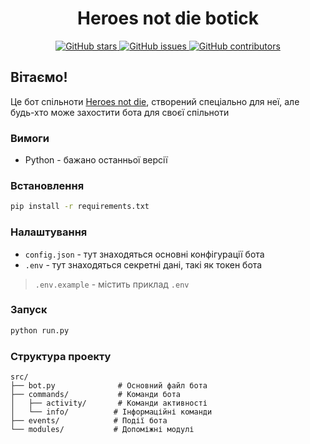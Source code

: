 <div align="center">
  <h1>
        Heroes not die botick
  </h1>
  <p align="center">
    <a href="https://github.com/Kredickoa/disco-bot/stargazers">
      <img src="https://img.shields.io/github/stars/Kredickoa/disco-bot?colorA=363a4f&colorB=b7bdf8&style=for-the-badge" alt="GitHub stars"/>
    </a>
    <a href="https://github.com/Kredickoa/disco-bot/issues">
      <img src="https://img.shields.io/github/issues/Kredickoa/disco-bot?colorA=363a4f&colorB=f5a97f&style=for-the-badge" alt="GitHub issues"/>
    </a>
    <a href="https://github.com/Kredickoa/disco-bot/contributors">
      <img src="https://img.shields.io/github/contributors/Kredickoa/disco-bot?colorA=363a4f&colorB=a6da95&style=for-the-badge" alt="GitHub contributors"/>
    </a>
  </p>
</div>

## Вітаємо!
Це бот спільноти [Heroes not die](https://discord.gg/zAJ7ga5C), створений спеціально для неї, але будь-хто може захостити бота для своєї спільноти 

### Вимоги
- Python - бажано останньої версії

### Встановлення
```bash
pip install -r requirements.txt
```

### Налаштування
- `config.json` - тут знаходяться основні конфігурації бота
- `.env` - тут знаходяться секретні дані, такі як токен бота
> `.env.example` - містить приклад `.env`

### Запуск 
```bash
python run.py
```
 
### Структура проекту
```
src/
├── bot.py              # Основний файл бота
├── commands/           # Команди бота
│   ├── activity/       # Команди активності
│   └── info/          # Інформаційні команди
├── events/            # Події бота
└── modules/           # Допоміжні модулі
```